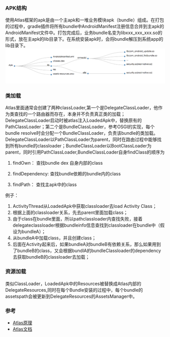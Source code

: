 ### APK结构

使用Atlas框架的apk是由一个主apk和一堆业务模块apk（bundle）组成。在打包的过程中，gradle插件将所有bundle中AndroidManifest注册信息合并到主apk的AndroidManifest文件中。打包完成后，业务bundle名变为libxxx_xxx_xxx.so的形式，放在主apk的lib目录下。在系统安装apk时，会将bundle解压到系统app的lib目录下。![atlas_apk_struct](atlas_apk_struct.png)

### 类加载

Atlas里面通常会创建了两种classLoader,第一个是DelegateClassLoader，他作为类查找的一个路由器而存在，本身并不负责真正类的加载；DelegateClassLoader启动时被atlas注入LoadedApk中，替换原有的PathClassLoader；第二个是BundleClassLoader，参考OSGI的实现，每个bundle resolve时会分配一个BundleClassLoader，负责该bundle的类加载。DelegateClassLoader以PathClassLoader为parent，同时在路由过程中能够找到所有bundle的classloader；BundleClassLoader以BootClassLoader为parent，同时引用PathClassLoader,BundleClassLoader自身findClass的顺序为

1. findOwn： 查找bundle dex 自身内部的class


2. findDependency: 查找bundle依赖的bundle内的class


3. findPath： 查找主apk中的class

例子：

1. ActivityThread从LoadedApk中获取classloader去load Activity Class；
2. 根据上面的classloader关系，先去parent里面加载class；
3. 由于class在bundle里面，所以pathclassloader内查找失败，接着delegateclassloader根据bundleinfo信息查找到classloader在bundle中（假设为bundleA）；
4. 从bundleA中加载class，并且创建class；
5. 后面在Activity起来后，如果bundleA对bundleB有依赖关系，那么如果用到了bundleB的class，又会根据bundlA的bundleClassloader的dependency去获取bundleB的classloader去加载；

### 资源加载

类似ClassLoader，LoadedApk中的Resources被替换成Atlas内部的DelegateResources,同时在每个Bundle安装的过程中，每个bundle的assetspath会被更新到DelegateResources的AssetsManager中。



### 参考

- [Atlas原理](https://lark.alipay.com/youku_android_arch/atlas/nltxv9)
- [Atlas文档](https://alibaba.github.io/atlas/principle-intro/Runtime_principle.html)

